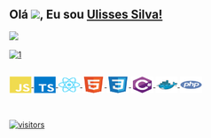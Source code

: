 ## Olá <img src="https://github.com/TheDudeThatCode/TheDudeThatCode/blob/master/Assets/Hi.gif" width="29px">, Eu sou [Ulisses Silva!](https://www.linkedin.com/in/ulisses-silva-27245831/) 

<!--
- 🔭 I’m currently working on ...
- 🌱 I’m currently learning ...
- 👯 I’m looking to collaborate on ...
- 🤔 I’m looking for help with ...
- 💬 Ask me about ...
- 📫 How to reach me: ...
- 😄 Pronouns: ...
- ⚡ Fun fact: ...
-->
<div>
  <a href="https://github.com/ulissesprev">
  <img height="180em" src="https://github-readme-stats.vercel.app/api?username=ulissesprev&show_icons=true&include_all_commits=true&count_private=true"/>
</div>
  
<p align="center">

  ![1](https://github-readme-stats.vercel.app/api/top-langs/?username=ulissesprev)  

</p>
  
<div style="display: inline_block"><br>
  <img align="center" height="30" width="40" src="https://raw.githubusercontent.com/devicons/devicon/master/icons/javascript/javascript-plain.svg">
  <img align="center" height="30" width="40" src="https://raw.githubusercontent.com/devicons/devicon/master/icons/typescript/typescript-plain.svg">
  <img align="center" height="30" width="40" src="https://raw.githubusercontent.com/devicons/devicon/master/icons/react/react-original.svg">
  <img align="center" height="30" width="40" src="https://raw.githubusercontent.com/devicons/devicon/master/icons/html5/html5-original.svg">
  <img align="center" height="30" width="40" src="https://raw.githubusercontent.com/devicons/devicon/master/icons/css3/css3-original.svg">
  <img align="center" height="30" width="40" src="https://raw.githubusercontent.com/devicons/devicon/master/icons/csharp/csharp-original.svg">
  <img align="center" height="30" width="40" src="https://raw.githubusercontent.com/devicons/devicon/master/icons/docker/docker-original.svg">
  <img align="center" height="30" width="40" src="https://raw.githubusercontent.com/devicons/devicon/master/icons/php/php-plain.svg">  
</div>
</br></br>
  
![visitors](https://visitor-badge.laobi.icu/badge?page_id=ulissesprev)
